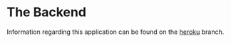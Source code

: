 # The Backend
Information regarding this application can be found on the [heroku](https://github.com/aj-rom/hike-it-up-v2/tree/heroku#hike-it-up-v2-the-backend) branch.
